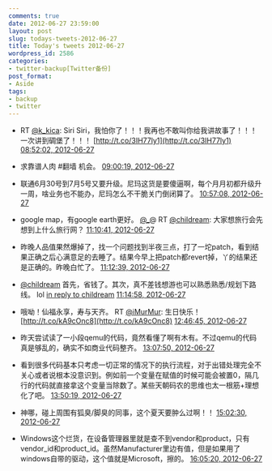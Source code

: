 ```yaml
---
comments: true
date: 2012-06-27 23:59:00
layout: post
slug: todays-tweets-2012-06-27
title: Today's tweets 2012-06-27
wordpress_id: 2586
categories:
- twitter-backup[Twitter备份]
post_format:
- Aside
tags:
- backup
- twitter
---
```





  * RT [@k_kica](http://twitter.com/k_kica): Siri Siri，我怕你了！！！我再也不敢叫你给我讲故事了！！！一次讲到碉堡了！！！ [http://t.co/3IH77ly1](http://t.co/3IH77ly1) [08:52:02, 2012-06-27](http://twitter.com/gfrog/statuses/217782305459142656)





  * 求靠谱人肉 #翻墙 机会。 [09:00:19, 2012-06-27](http://twitter.com/gfrog/statuses/217784391882129409)





  * 联通6月30号到7月5号又要升级。尼玛这货是要傻逼啊，每个月月初都升级升一周，啥业务也不能办，尼玛怎么不干脆关门倒闭算了。 [10:57:08, 2012-06-27](http://twitter.com/gfrog/statuses/217813787795931137)





  * google map，有google earth更好。 [@_](http://twitter.com/_)@ RT [@childream](http://twitter.com/childream): 大家想旅行会先想到上什么旅行网？ [11:10:41, 2012-06-27](http://twitter.com/gfrog/statuses/217817197194645504)





  * 昨晚人品值果然爆掉了，找一个问题找到半夜三点，打了一坨patch，看到结果正确之后心满意足的去睡了。结果今早上把patch都revert掉，丫的结果还是正确的。昨晚白忙了。 [11:12:39, 2012-06-27](http://twitter.com/gfrog/statuses/217817692051222528)





  * [@childream](http://twitter.com/childream) 首先，省钱了。其次，真不差钱想游也可以熟悉熟悉/规划下路线。 lol [in reply to childream](http://twitter.com/childream/statuses/217817326144327680) [11:14:58, 2012-06-27](http://twitter.com/gfrog/statuses/217818276204511232)





  * 哦呦！仙福永享，寿与天齐。 RT [@iMurMur](http://twitter.com/iMurMur): 生日快乐！ [http://t.co/kA9cOnc8](http://t.co/kA9cOnc8) [12:46:45, 2012-06-27](http://twitter.com/gfrog/statuses/217841373381005314)





  * 昨天尝试读了一小段qemu的代码，竟然看懂了啊有木有。不过qemu的代码真是够乱的，确实不如商业代码整齐。 [13:07:50, 2012-06-27](http://twitter.com/gfrog/statuses/217846679766970369)





  * 看到很多代码基本只考虑一切正常的情况下的执行流程，对于出错处理完全不关心或者说根本没意识到。例如前一个变量在赋值的时候可能会被置0，隔几行的代码就直接拿这个变量当除数了。某些天朝码农的思维也太一根筋+理想化了吧。 [13:50:19, 2012-06-27](http://twitter.com/gfrog/statuses/217857370494218240)





  * 神哪，碰上周围有狐臭/脚臭的同事，这个夏天要肿么过啊！！ [15:02:30, 2012-06-27](http://twitter.com/gfrog/statuses/217875537786445824)





  * Windows这个烂货，在设备管理器里就是查不到vendor和product，只有vendor_id和product_id。虽然Manufacturer里边有值，但是如果用了windows自带的驱动，这个值就是Microsoft，擦的。 [16:05:20, 2012-06-27](http://twitter.com/gfrog/statuses/217891347842076672)




